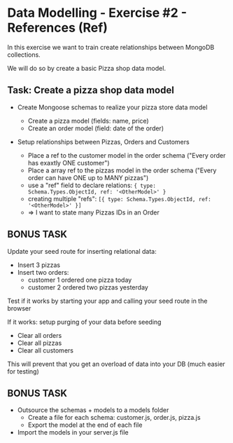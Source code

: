 # Data Modelling - Exercise #2 - References (Ref)

In this exercise we want to train create relationships between MongoDB collections.

We will do so by create a basic Pizza shop data model.

## Task: Create a pizza shop data model

* Create Mongoose schemas to realize your pizza store data model
    * Create a pizza model (fields: name, price)
    * Create an order model (field: date of the order)

* Setup relationships between Pizzas, Orders and Customers
    * Place a ref to the customer model in the order schema ("Every order has exaxtly ONE customer")
    * Place a array ref to the pizzas model in the order schema ("Every order can have ONE up to MANY pizzas")
   * use a "ref" field to declare relations: ` { type: Schema.Types.ObjectId, ref: '<OtherModel>' } `
   * creating multiple "refs": ` [{ type: Schema.Types.ObjectId, ref: '<OtherModel>' }] `
    * => I want to state many Pizzas IDs in an Order
 

## BONUS TASK

Update your seed route for inserting relational data:
- Insert 3 pizzas
- Insert two orders:
	- customer 1 ordered one pizza today
	- customer 2 ordered two pizzas yesterday

Test if it works by starting your app and calling your seed route in the browser 

If it works: setup purging of your data before seeding
- Clear all orders
- Clear all pizzas
- Clear all customers

This will prevent that you get an overload of data into your DB (much easier for testing)


## BONUS TASK

* Outsource the schemas + models to a models folder 
    * Create a file for each schema: customer.js, order.js, pizza.js
    * Export the model at the end of each file
* Import the models in your server.js file

